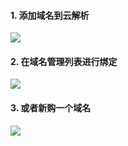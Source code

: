 #### 1. 添加域名到云解析
![](https://mc.qcloudimg.com/static/img/e37875a5da9e266d96c1438dc491e889/image.png)

#### 2. 在域名管理列表进行绑定
![](https://mc.qcloudimg.com/static/img/97624ef0e32da9339a2b66510a4ebc46/image.png)

#### 3. 或者新购一个域名
![](https://mc.qcloudimg.com/static/img/3dde41f7df79d1efb675d1f47335ba5e/image.png)
